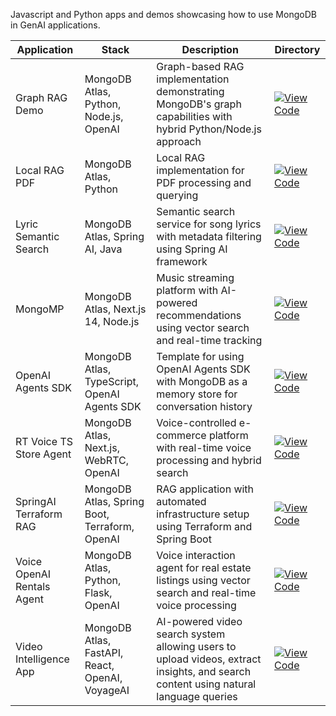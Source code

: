 Javascript and Python apps and demos showcasing how to use MongoDB in GenAI applications.

| Application | Stack | Description | Directory |
|------------|-------|-------------|-----------|
| Graph RAG Demo | MongoDB Atlas, Python, Node.js, OpenAI | Graph-based RAG implementation demonstrating MongoDB's graph capabilities with hybrid Python/Node.js approach | [![View Code](https://img.shields.io/badge/view-code-blue?logo=github)](graph_rag_demo) |
| Local RAG PDF | MongoDB Atlas, Python | Local RAG implementation for PDF processing and querying | [![View Code](https://img.shields.io/badge/view-code-blue?logo=github)](local-rag-pdf) |
| Lyric Semantic Search | MongoDB Atlas, Spring AI, Java | Semantic search service for song lyrics with metadata filtering using Spring AI framework | [![View Code](https://img.shields.io/badge/view-code-blue?logo=github)](lyric-semantic-search) |
| MongoMP | MongoDB Atlas, Next.js 14, Node.js | Music streaming platform with AI-powered recommendations using vector search and real-time tracking | [![View Code](https://img.shields.io/badge/view-code-blue?logo=github)](mongo-mp) |
| OpenAI Agents SDK | MongoDB Atlas, TypeScript, OpenAI Agents SDK | Template for using OpenAI Agents SDK with MongoDB as a memory store for conversation history | [![View Code](https://img.shields.io/badge/view-code-blue?logo=github)](openai-agents-sdk) |
| RT Voice TS Store Agent | MongoDB Atlas, Next.js, WebRTC, OpenAI | Voice-controlled e-commerce platform with real-time voice processing and hybrid search | [![View Code](https://img.shields.io/badge/view-code-blue?logo=github)](RT-voice-ts-store-agent) |
| SpringAI Terraform RAG | MongoDB Atlas, Spring Boot, Terraform, OpenAI | RAG application with automated infrastructure setup using Terraform and Spring Boot | [![View Code](https://img.shields.io/badge/view-code-blue?logo=github)](springai-terraform-rag) |
| Voice OpenAI Rentals Agent | MongoDB Atlas, Python, Flask, OpenAI | Voice interaction agent for real estate listings using vector search and real-time voice processing | [![View Code](https://img.shields.io/badge/view-code-blue?logo=github)](voice-openai-mongo-rentals-agent) |
| Video Intelligence App | MongoDB Atlas, FastAPI, React, OpenAI, VoyageAI | AI-powered video search system allowing users to upload videos, extract insights, and search content using natural language queries | [![View Code](https://img.shields.io/badge/view-code-blue?logo=github)](video-intelligence) |
